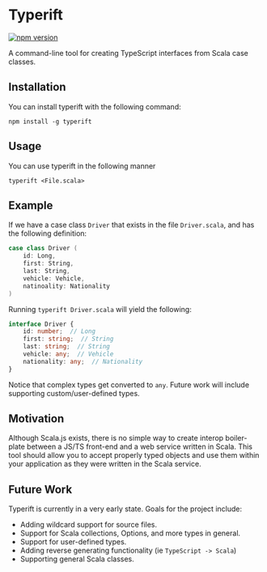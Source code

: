 # Typerift

[![npm version](https://badge.fury.io/js/typerift.svg)](https://badge.fury.io/js/typerift)

A command-line tool for creating TypeScript interfaces from Scala case classes.

## Installation

You can install typerift with the following command:

```
npm install -g typerift
```

## Usage

You can use typerift in the following manner


```
typerift <File.scala>
```

## Example

If we have a case class `Driver` that exists in the file `Driver.scala`, and has the following definition:

```scala
case class Driver (
    id: Long,
    first: String,
    last: String,
    vehicle: Vehicle,
    natinoality: Nationality
)
```

Running `typerift Driver.scala` will yield the following:


```typescript
interface Driver {
    id: number;  // Long
    first: string;  // String
    last: string;  // String
    vehicle: any;  // Vehicle
    nationality: any;  // Nationality
}   
```

Notice that complex types get converted to `any`. Future work will include supporting custom/user-defined types.

## Motivation

Although Scala.js exists, there is no simple way to create interop boiler-plate between a JS/TS front-end and
a web service written in Scala. This tool should allow you to accept properly typed objects and use them within
your application as they were written in the Scala service.

## Future Work 

Typerift is currently in a very early state. Goals for the project include:

- Adding wildcard support for source files.
- Support for Scala collections, Options, and more types in general.
- Support for user-defined types.
- Adding reverse generating functionality (ie `TypeScript -> Scala`)
- Supporting general Scala classes.
